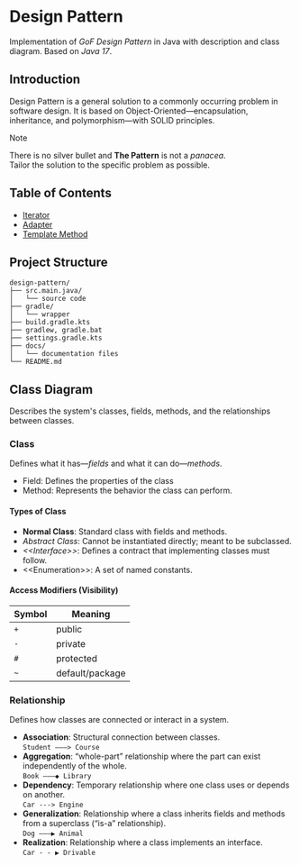 # Design Pattern

Implementation of *GoF Design Pattern* in Java with description and class diagram.
Based on *Java 17*.

## Introduction

Design Pattern is a general solution to a commonly occurring problem in software design. It is based on Object-Oriented—encapsulation, inheritance, and polymorphism—with SOLID principles.

> [!Note]
> There is no silver bullet and **The Pattern** is not a *panacea*.  
> Tailor the solution to the specific problem as possible.

## Table of Contents

- [Iterator](docs/iterator.md)
- [Adapter](docs/adapter.md)
- [Template Method](docs/template-method.md)

## Project Structure

```text
design-pattern/ 
├── src.main.java/
│   └── source code
├── gradle/  
│   └── wrapper
├── build.gradle.kts
├── gradlew, gradle.bat
├── settings.gradle.kts
├── docs/  
│   └── documentation files
└── README.md 
```

## Class Diagram

Describes the system's classes, fields, methods, and the relationships between classes.

### Class

Defines what it has—*fields* and what it can do—*methods*.

- Field: Defines the properties of the class
- Method: Represents the behavior the class can perform.

#### Types of Class

- **Normal Class**: Standard class with fields and methods.
- *Abstract Class*: Cannot be instantiated directly; meant to be subclassed.
- *<<Interface\>\>*: Defines a contract that implementing classes must follow.
- <<Enumeration\>\>: A set of named constants.

#### Access Modifiers (Visibility)

| Symbol | Meaning         |
|--------|-----------------|
| `+`    | public          |
| `-`    | private         |
| `#`    | protected       |
| `~`    | default/package |

### Relationship

Defines how classes are connected or interact in a system.

- **Association**: Structural connection between classes.  
  `Student ———> Course`  
- **Aggregation**: “whole-part” relationship where the part can exist independently of the whole.  
  `Book ——–◆ Library`
- **Dependency**: Temporary relationship where one class uses or depends on another.  
  `Car ---> Engine`
- **Generalization**: Relationship where a class inherits fields and methods from a superclass (“is-a” relationship).  
  `Dog ———▶ Animal`
- **Realization**: Relationship where a class implements an interface.  
  `Car - - ▶ Drivable`